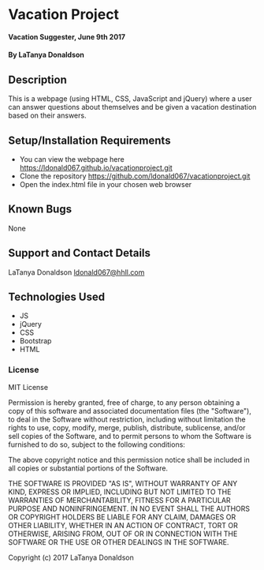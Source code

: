# Vacation Project

#### Vacation Suggester, June 9th 2017

#### By LaTanya Donaldson

## Description


This is a webpage (using HTML, CSS, JavaScript and jQuery) where a user can answer questions about themselves and be given a vacation destination based on their answers.

## Setup/Installation Requirements
* You can view the webpage here https://ldonald067.github.io/vacationproject.git
* Clone the repository https://github.com/ldonald067/vacationproject.git
* Open the index.html file in your chosen web browser

## Known Bugs

None

## Support and Contact Details

LaTanya Donaldson ldonald067@hhll.com

## Technologies Used

* JS
* jQuery
* CSS
* Bootstrap
* HTML

### License


MIT License

Permission is hereby granted, free of charge, to any person obtaining a copy
of this software and associated documentation files (the "Software"), to deal
in the Software without restriction, including without limitation the rights
to use, copy, modify, merge, publish, distribute, sublicense, and/or sell
copies of the Software, and to permit persons to whom the Software is
furnished to do so, subject to the following conditions:

The above copyright notice and this permission notice shall be included in all
copies or substantial portions of the Software.

THE SOFTWARE IS PROVIDED "AS IS", WITHOUT WARRANTY OF ANY KIND, EXPRESS OR
IMPLIED, INCLUDING BUT NOT LIMITED TO THE WARRANTIES OF MERCHANTABILITY,
FITNESS FOR A PARTICULAR PURPOSE AND NONINFRINGEMENT. IN NO EVENT SHALL THE
AUTHORS OR COPYRIGHT HOLDERS BE LIABLE FOR ANY CLAIM, DAMAGES OR OTHER
LIABILITY, WHETHER IN AN ACTION OF CONTRACT, TORT OR OTHERWISE, ARISING FROM,
OUT OF OR IN CONNECTION WITH THE SOFTWARE OR THE USE OR OTHER DEALINGS IN THE
SOFTWARE.


Copyright (c) 2017 LaTanya Donaldson
